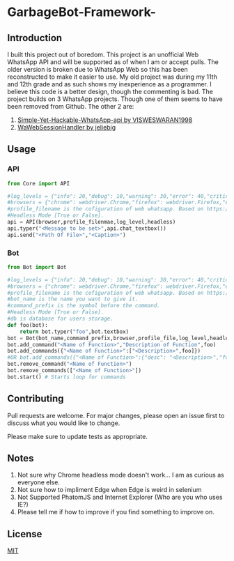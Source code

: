 # GarbageBot-Framework-


## Introduction
I built this project out of boredom. This project is an unofficial Web WhatsApp API and will be supported as of when I am or accept pulls. The older version is broken due to WhatsApp Web so this has been reconstructed to make it easier to use. My old project was during my 11th and 12th grade and as such shows my inexperience as a programmer. I believe this code is a better design, though the commenting is bad. The project builds on 3 WhatsApp projects. Though one of them seems to have been removed from Github. The other 2 are:

1) [Simple-Yet-Hackable-WhatsApp-api by VISWESWARAN1998](https://github.com/VISWESWARAN1998/Simple-Yet-Hackable-WhatsApp-api)
2) [WaWebSessionHandler by jeliebig](https://github.com/jeliebig/WaWebSessionHandler)

## Usage

### API
```python
from Core import API

#log_levels = {"info": 20,"debug": 10,"warning": 30,"error": 40,"critical": 50,"null": 0}
#browsers = {"chrome": webdriver.Chrome,"firefox": webdriver.Firefox,"edge": webdriver.Edge,"opera": webdriver.Opera,safari": webdriver.Safari}
#profile_filename is the cofiguration of web whatsapp. Based on https://github.com/jeliebig/WaWebSessionHandler
#Headless Mode [True or False].
api = API(browser,profile_filenmae,log_level,headless)
api.typer("<Message to be set>",api.chat_textbox())
api.send("<Path Of File>","<Caption>")
```

### Bot
```python
from Bot import Bot

#log_levels = {"info": 20,"debug": 10,"warning": 30,"error": 40,"critical": 50,"null": 0}
#browsers = {"chrome": webdriver.Chrome,"firefox": webdriver.Firefox,"edge": webdriver.Edge,"opera": webdriver.Opera,safari": webdriver.Safari}
#profile_filename is the cofiguration of web whatsapp. Based on https://github.com/jeliebig/WaWebSessionHandler.
#bot_name is the name you want to give it.
#command_prefix is the symbol before the command.
#Headless Mode [True or False].
#db is database for users storage.
def foo(bot):
    return bot.typer("foo",bot.textbox)
bot = Bot(bot_name,command_prefix,browser,profile_file,log_level,headless,db)
bot.add_command("<Name of Function>","Description of Function",foo)
bot.add_commands({"<Name of Function>":["<Description>",foo]})
#OR bot.add_commands({"<Name of Function>":{"desc": "<Description>","func": foo]})
bot.remove_command("<Name of Function>")
bot.remove_commands(["<Name of Function>"])
bot.start() # Starts loop for commands

```

## Contributing
Pull requests are welcome. For major changes, please open an issue first to discuss what you would like to change.

Please make sure to update tests as appropriate.

## Notes

1) Not sure why Chrome headless mode doesn't work... I am as curious as everyone else.
2) Not sure how to impliment Edge when Edge is weird in selenium
3) Not Supported PhatomJS and Internet Explorer (Who are you who uses IE?)
4) Please tell me if how to improve if you find something to improve on.

## License
[MIT](https://choosealicense.com/licenses/mit/)

